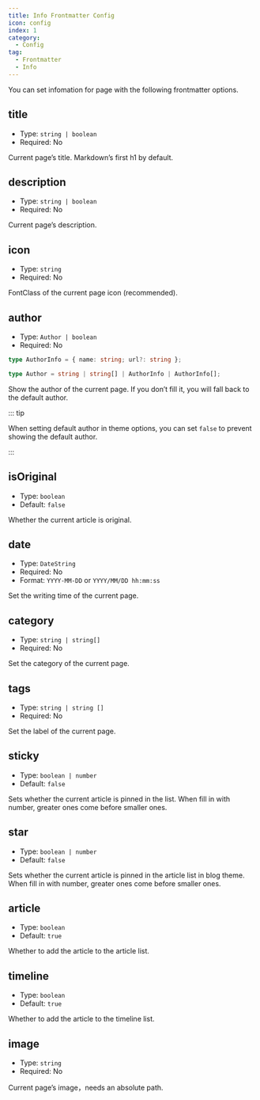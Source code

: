```yaml
---
title: Info Frontmatter Config
icon: config
index: 1
category:
  - Config
tag:
  - Frontmatter
  - Info
---
```


You can set infomation for page with the following frontmatter options.

## title

- Type: `string | boolean`
- Required: No

Current page’s title. Markdown’s first h1 by default.

## description

- Type: `string | boolean`
- Required: No

Current page’s description.

## icon

- Type: `string`
- Required: No

FontClass of the current page icon (recommended).

## author

- Type: `Author | boolean`
- Required: No

```ts
type AuthorInfo = { name: string; url?: string };

type Author = string | string[] | AuthorInfo | AuthorInfo[];
```

Show the author of the current page. If you don’t fill it, you will fall back to the default author.

::: tip

When setting default author in theme options, you can set `false` to prevent showing the default author.

:::

## isOriginal

- Type: `boolean`
- Default: `false`

Whether the current article is original.

## date

- Type: `DateString`
- Required: No
- Format: `YYYY-MM-DD` or `YYYY/MM/DD hh:mm:ss`

Set the writing time of the current page.

## category

- Type: `string | string[]`
- Required: No

Set the category of the current page.

## tags

- Type: `string | string []`
- Required: No

Set the label of the current page.

## sticky

- Type: `boolean | number`
- Default: `false`

Sets whether the current article is pinned in the list. When fill in with number, greater ones come before smaller ones.

## star

- Type: `boolean | number`
- Default: `false`

Sets whether the current article is pinned in the article list in blog theme. When fill in with number, greater ones come before smaller ones.

## article

- Type: `boolean`
- Default: `true`

Whether to add the article to the article list.

## timeline

- Type: `boolean`
- Default: `true`

Whether to add the article to the timeline list.

## image

- Type: `string`
- Required: No

Current page’s image，needs an absolute path.
